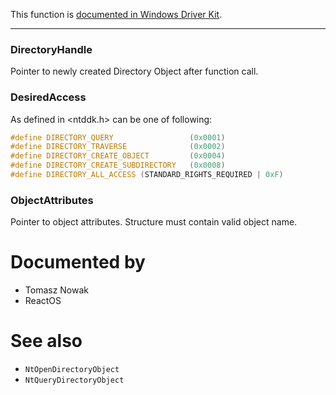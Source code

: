 This function is [documented in Windows Driver Kit](https://learn.microsoft.com/en-us/windows-hardware/drivers/ddi/wdm/nf-wdm-zwcreatedirectoryobject).

---

### DirectoryHandle

Pointer to newly created Directory Object after function call.

### DesiredAccess

As defined in \<ntddk.h\> can be one of following:

```cpp
#define DIRECTORY_QUERY                 (0x0001)
#define DIRECTORY_TRAVERSE              (0x0002)
#define DIRECTORY_CREATE_OBJECT         (0x0004)
#define DIRECTORY_CREATE_SUBDIRECTORY   (0x0008)
#define DIRECTORY_ALL_ACCESS (STANDARD_RIGHTS_REQUIRED | 0xF)
```

### ObjectAttributes

Pointer to object attributes. Structure must contain valid object name.

# Documented by

* Tomasz Nowak
* ReactOS

# See also

* `NtOpenDirectoryObject`
* `NtQueryDirectoryObject`
